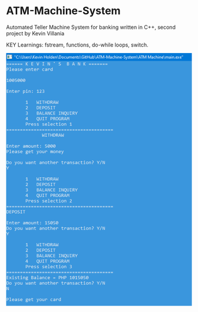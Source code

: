 # ATM-Machine-System

Automated Teller Machine System for banking
written in C++, second project by Kevin Villania

KEY Learnings: fstream, functions, do-while loops, switch.

![](github.PNG)

